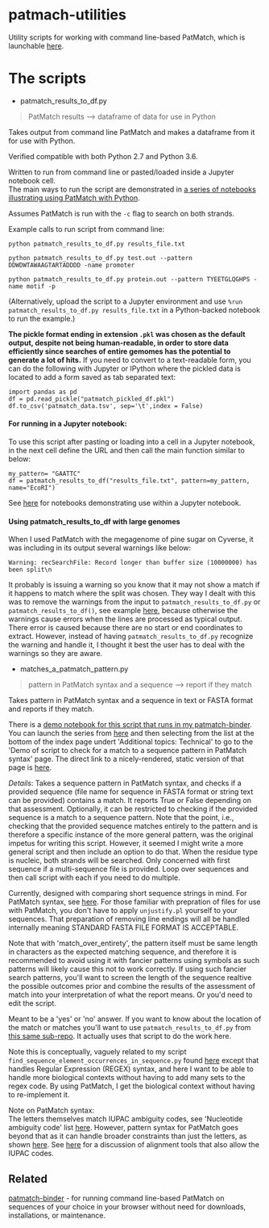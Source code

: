 # patmach-utilities

Utility scripts for working with command line-based PatMatch, which is launchable [here](https://github.com/fomightez/patmatch-binder).

# The scripts

* patmatch_results_to_df.py
> PatMatch results --> dataframe of data for use in Python

Takes output from command line PatMatch and makes a dataframe from it for use with Python.

Verified compatible with both Python 2.7 and Python 3.6.

Written to run from command line or pasted/loaded inside a Jupyter notebook cell.  
The main ways to run the script are demonstrated in [a series of notebooks illustrating using PatMatch with Python](https://github.com/fomightez/patmatch-binder).

Assumes PatMatch is run with the `-c` flag to search on both strands.

Example calls to run script from command line:
```
python patmatch_results_to_df.py results_file.txt

python patmatch_results_to_df.py test.out --pattern DDWDWTAWAAGTARTADDDD -name promoter

python patmatch_results_to_df.py protein.out --pattern TYEETGLQGHPS -name motif -p
```

(Alternatively, upload the script to a Jupyter environment and use `%run patmatch_results_to_df.py results_file.txt` in a Python-backed notebook to run the example.)



**The pickle format ending in extension `.pkl` was chosen as the default output, despite not being human-readable, in order to store data efficiently since searches of entire gemomes has the potential to generate a lot of hits.** If you need to convert to a text-readable form, you can do the following with Jupyter or IPython where the pickled data is located to add a form saved as tab separated text:

    import pandas as pd
    df = pd.read_pickle("patmatch_pickled_df.pkl")
    df.to_csv('patmatch_data.tsv', sep='\t',index = False) 



#### For running in a Jupyter notebook:

To use this script after pasting or loading into a cell in a Jupyter notebook, in the next cell define the URL and then call the main function similar to below:
```
my_pattern= "GAATTC"
df = patmatch_results_to_df("results_file.txt", pattern=my_pattern, name="EcoRI")
```
See [here](https://github.com/fomightez/patmatch-binder) for notebooks demonstrating use within a Jupyter notebook.


#### Using patmatch_results_to_df with large genomes
When I used PatMatch with the megagenome of pine sugar on Cyverse, it was including in its output several warnings like below:

`Warning: recSearchFile: Record longer than buffer size (10000000) has been split\n`

It probably is issuing a warning so you know that it may not show a match if it happens to match where the split was chosen. They way I dealt with this was to remove the warnings from the input to `patmatch_results_to_df.py` or `patmatch_results_to_df()`, see example [here](https://github.com/fomightez/ptmbr-accompmatz/blob/master/notebooks/PatMatch%20use%20on%20the%20largest%20genome%20project%20to%20date.ipynb), because otherwise the warnings cause errors when the lines are processed as typical output. There error is caused because there are no start or end coordinates to extract. However, instead of having `patmatch_results_to_df.py` recognize the warning and handle it, I thought it best the user has to deal with the warnings so they are aware.


* matches_a_patmatch_pattern.py
> pattern in PatMatch syntax and a sequence --> report if they match

Takes pattern in PatMatch syntax and a sequence in text or FASTA format and reports if they match.

There is a [demo notebook for this script that runs in my patmatch-binder](https://github.com/fomightez/patmatch-binder). You can launch the series from [here](https://github.com/fomightez/patmatch-binder) and then selecting from the list at the bottom of the index page undert 'Additional topics: Technical' to go to the 'Demo of script to check for a match to a sequence pattern in PatMatch syntax' page. The direct link to a nicely-rendered, static version of that page is [here](https://nbviewer.jupyter.org/github/fomightez/ptmbr-accompmatz/blob/master/notebooks/Demo%20of%20script%20to%20check%20for%20a%20match%20to%20a%20sequence%20pattern%20in%20PatMatch%20syntax.ipynb).

*Details*: Takes a sequence pattern in PatMatch syntax, and checks if a provided sequence (file name for sequence in FASTA format or string text can be  provided) contains a match. It reports True or False depending on that
assessment. Optionally, it can be restricted to checking if the provided 
sequence is a match to a sequence pattern. Note that the point, i.e., 
checking that the provided sequence matches entirely to the pattern and is 
therefore a specific instance of the more general pattern, was the 
original impetus for writing this script. However, it seemed I might write a
more general script and then include an option to do that.
When the residue type is nucleic, both strands will be searched.
Only concerned with first sequence if a multi-sequence file is provided. Loop
over sequences and then call script with each if you need to do multiple.

Currently, designed with comparing short sequence strings in mind. For 
PatMatch syntax, see [here](https://www.yeastgenome.org/nph-patmatch#examples).
For those familiar with prepration of files for use with PatMatch, you don't 
have to apply `unjustify.pl` yourself to your sequences. That preparation of 
removing line endings will all be handled internally meaning 
STANDARD FASTA FILE FORMAT IS ACCEPTABLE. 

Note that with 'match_over_entirety', the pattern itself must be same length 
in characters as the expected matching sequence, and therefore it is 
recommended to avoid using it with fancier patterns using symbols as such 
patterns will likely cause this not to work correctly. If using such fancier 
search patterns, you'll want to screen the length of the sequence realtive the 
possible outcomes prior and combine the results of the assessment of match 
into your interpretation of what the report means. Or you'd need to edit the 
script.

Meant to be a 'yes' or 'no' answer. If you want to know about the location of 
the match or matches you'll want to use `patmatch_results_to_df.py` from [this same sub-repo](
https://github.com/fomightez/sequencework/tree/master/patmatch-utilities).
It actually uses that script to do the work here.

Note this is conceptually, vaguely related to my script 
`find_sequence_element_occurrences_in_sequence.py` found [here]( 
https://github.com/fomightez/sequencework/tree/master/FindSequence) except that
handles Regular Expression (REGEX) syntax, and here I want to be able to 
handle more biological contexts without having to add many sets to the regex 
code. By using PatMatch, I get the biological context without having to 
re-implement it.

Note on PatMatch syntax:  
The letters themselves match IUPAC ambiguity codes, see 'Nucleotide ambiguity code' list [here](https://www.dnabaser.com/articles/IUPAC%20ambiguity%20codes.html). However, pattern syntax for PatMatch goes beyond that as it can handle broader constraints than just the letters, as shown [here](https://www.yeastgenome.org/nph-patmatch#examples). See [here](https://www.biostars.org/p/264212/#264218) for a discussion of alignment tools that also allow the IUPAC codes. 



Related
-------

[patmatch-binder](https://github.com/fomightez/patmatch-binder) - for running command line-based PatMatch on sequences of your choice in your browser without need for downloads, installations, or maintenance.

